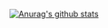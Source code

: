 [![Anurag's github stats](https://github-readme-stats.vercel.app/api?username=ngugcx&show_icons=true&theme=radical)](https://github.com/anuraghazra/github-readme-stats)
